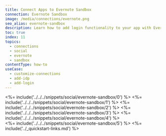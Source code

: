 ```yaml
---
title: Connect Apps to Evernote Sandbox
connection: Evernote Sandbox
image: /media/connections/evernote.png
seo_alias: evernote-sandbox
description: Learn how to add login functionality to your app with Evernote Sandbox. You will need to generate keys, copy these into your Auth0 settings, and enable the connection.
toc: true
index: 11
topics:
  - connections
  - social
  - evernote
  - sandbox
contentType: how-to
useCase:
  - customize-connections
  - add-idp
  - add-login
---
```

<%= include('../../../snippets/social/evernote-sandbox/0') %> 
<%= include('../../../snippets/social/evernote-sandbox/1') %> 
<%= include('../../../snippets/social/evernote-sandbox/2') %> 
<%= include('../../../snippets/social/evernote-sandbox/3') %> 
<%= include('../../../snippets/social/evernote-sandbox/4') %>  
<%= include('../../../snippets/social/evernote-sandbox/5') %> 
<%= include('../_quickstart-links.md') %>
